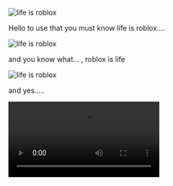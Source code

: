 
![life is roblox](https://imgs.search.brave.com/JVOueDCqNlc-X6zRp8_QVx73UzAqAs1zdFok9B3JNkg/rs:fit:860:0:0/g:ce/aHR0cHM6Ly9pLmt5/bS1jZG4uY29tL2Vu/dHJpZXMvaWNvbnMv/bWVkaXVtLzAwMC8w/NDUvNzUwL2xpci5q/cGc)


Hello to use that you must know life is roblox.... 

![life is roblox](https://i.ytimg.com/vi/ZBLEkoWgQPE/sddefault.jpg)

and you know what... , roblox is life 

![life is roblox](https://i.kym-cdn.com/editorials/icons/mobile/000/006/208/lirex.jpg)

and yes.....

![I love roblox](https://images-ext-1.discordapp.net/external/YOjLHj0dYqAjN7fK-SxsRfDXCLU-GElNP0BpUI3dzZo/https/media.tenor.com/YsOShYBaf4QAAAPo/roblox-meme.mp4)

